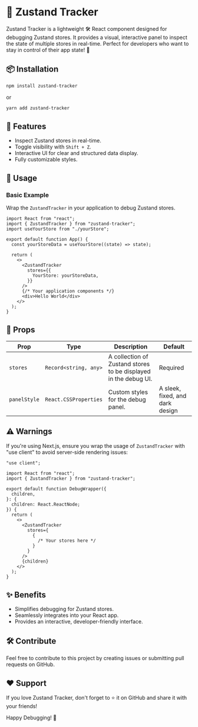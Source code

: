 # 🐾 Zustand Tracker

Zustand Tracker is a lightweight 🛠️ React component designed for debugging Zustand stores. It provides a visual, interactive panel to inspect the state of multiple stores in real-time. Perfect for developers who want to stay in control of their app state! 🚀

## 📦 Installation

```bash
npm install zustand-tracker
```

or

```bash
yarn add zustand-tracker
```

## 🎉 Features

- Inspect Zustand stores in real-time.
- Toggle visibility with `Shift + Z`.
- Interactive UI for clear and structured data display.
- Fully customizable styles.

## 🚀 Usage

### Basic Example

Wrap the `ZustandTracker` in your application to debug Zustand stores.

```tsx
import React from "react";
import { ZustandTracker } from "zustand-tracker";
import useYourStore from "./yourStore";

export default function App() {
  const yourStoreData = useYourStore((state) => state);

  return (
    <>
      <ZustandTracker
        stores={{
          YourStore: yourStoreData,
        }}
      />
      {/* Your application components */}
      <div>Hello World</div>
    </>
  );
}
```

## 📝 Props

| Prop         | Type                  | Description                                                     | Default                         |
| ------------ | --------------------- | --------------------------------------------------------------- | ------------------------------- |
| `stores`     | `Record<string, any>` | A collection of Zustand stores to be displayed in the debug UI. | Required                        |
| `panelStyle` | `React.CSSProperties` | Custom styles for the debug panel.                              | A sleek, fixed, and dark design |

## ⚠️ Warnings

If you're using Next.js, ensure you wrap the usage of `ZustandTracker` with "use client" to avoid server-side rendering issues:

```tsx
"use client";

import React from "react";
import { ZustandTracker } from "zustand-tracker";

export default function DebugWrapper({
  children,
}: {
  children: React.ReactNode;
}) {
  return (
    <>
      <ZustandTracker
        stores={
          {
            /* Your stores here */
          }
        }
      />
      {children}
    </>
  );
}
```

## ✨ Benefits

- Simplifies debugging for Zustand stores.
- Seamlessly integrates into your React app.
- Provides an interactive, developer-friendly interface.

## 🛠️ Contribute

Feel free to contribute to this project by creating issues or submitting pull requests on GitHub.

## ❤️ Support

If you love Zustand Tracker, don't forget to ⭐ it on GitHub and share it with your friends!

Happy Debugging! 🐾
